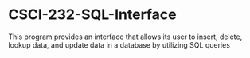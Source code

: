 # CSCI-232-SQL-Interface
This program provides an interface that allows
its user to insert, delete,
lookup data, and update data
in a database by utilizing SQL queries
